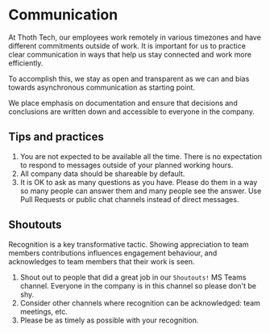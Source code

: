 # Communication

At Thoth Tech, our employees work remotely in various timezones and have
different commitments outside of work. It is important for us to practice
clear communication in ways that help us stay connected and work more
efficiently.

To accomplish this, we stay as open and transparent as we can and bias towards
asynchronous communication as starting point.

We place emphasis on documentation and ensure that decisions and conclusions
are written down and accessible to everyone in the company.

## Tips and practices

1. You are not expected to be available all the time. There is no expectation
   to respond to messages outside of your planned working hours.
1. All company data should be shareable by default.
1. It is OK to ask as many questions as you have. Please do them in a way so
   many people can answer them and many people see the answer. Use Pull Requests
   or public chat channels instead of direct messages.

## Shoutouts

Recognition is a key transformative tactic. Showing appreciation to team members
contributions influences engagement behaviour, and acknowledges to team members
that their work is seen.

1. Shout out to people that did a great job in our `Shoutouts!` MS Teams channel.
   Everyone in the company is in this channel so please don't be shy.
1. Consider other channels where recognition can be acknowledged: team meetings,
   etc.
1. Please be as timely as possible with your recognition.
